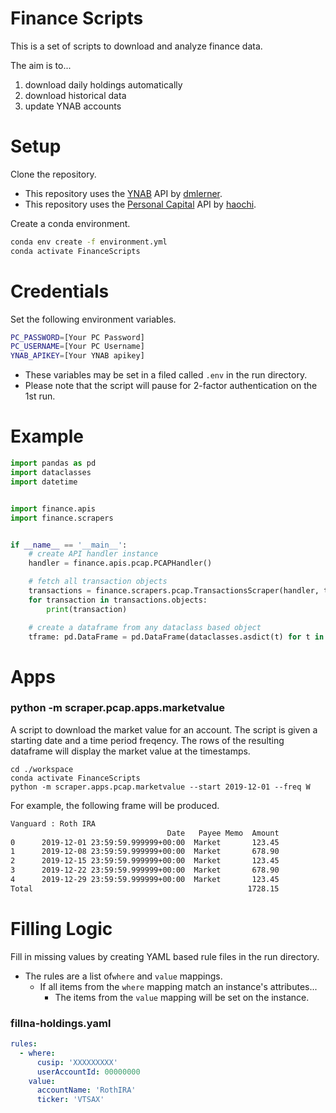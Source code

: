 Finance Scripts
===============

This is a set of scripts to download and analyze finance data.

The aim is to...

  1) download daily holdings automatically
  2) download historical data
  3) update YNAB accounts

Setup
=====

Clone the repository.

- This repository uses the [YNAB][ynab_api] API by [dmlerner].
- This repository uses the [Personal Capital][personalcapital] API by [haochi].

Create a conda environment.

```bash
conda env create -f environment.yml
conda activate FinanceScripts
```

Credentials
===========

Set the following environment variables.

```bash
PC_PASSWORD=[Your PC Password]
PC_USERNAME=[Your PC Username]
YNAB_APIKEY=[Your YNAB apikey]
```

- These variables may be set in a filed called `.env` in the run directory.
- Please note that the script will pause for 2-factor authentication on the 1st run.

Example
=======

```python
import pandas as pd
import dataclasses
import datetime


import finance.apis
import finance.scrapers


if __name__ == '__main__':
    # create API handler instance
    handler = finance.apis.pcap.PCAPHandler()

    # fetch all transaction objects
    transactions = finance.scrapers.pcap.TransactionsScraper(handler, t0=datetime.datetime.now(), dt=1)
    for transaction in transactions.objects:
        print(transaction)

    # create a dataframe from any dataclass based object
    tframe: pd.DataFrame = pd.DataFrame(dataclasses.asdict(t) for t in transactions.objects)
```

Apps
====

### python -m scraper.pcap.apps.marketvalue

A script to download the market value for an account.
The script is given a starting date and a time period freqency.
The rows of the resulting dataframe will display the market value at the timestamps.

```
cd ./workspace
conda activate FinanceScripts
python -m scraper.apps.pcap.marketvalue --start 2019-12-01 --freq W
```

For example, the following frame will be produced.

```bash
Vanguard : Roth IRA
                                   Date   Payee Memo  Amount
0      2019-12-01 23:59:59.999999+00:00  Market       123.45
1      2019-12-08 23:59:59.999999+00:00  Market       678.90
2      2019-12-15 23:59:59.999999+00:00  Market       123.45
3      2019-12-22 23:59:59.999999+00:00  Market       678.90
4      2019-12-29 23:59:59.999999+00:00  Market       123.45
Total                                                1728.15
```

Filling Logic
=============

Fill in missing values by creating YAML based rule files in the run directory.

- The rules are a list of`where` and `value` mappings.
    - If all items from the `where` mapping match an instance's attributes...
        - The items from the `value` mapping will be set on the instance.

### fillna-holdings.yaml

```yaml
rules:
  - where:
      cusip: 'XXXXXXXXX'
      userAccountId: 00000000
    value:
      accountName: 'RothIRA'
      ticker: 'VTSAX'
```

[haochi]: https://github.com/haochi
[dmlerner]: https://github.com/dmlerner
[ynab_api]: https://github.com/dmlerner/ynab-api
[personalcapital]: https://github.com/haochi/personalcapital
